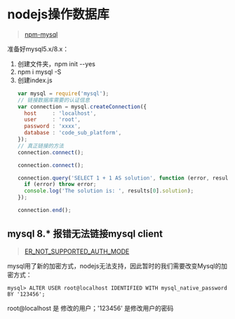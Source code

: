# nodejs操作数据库
> [npm-mysql](https://github.com/mysqljs/mysql)

准备好mysql5.x/8.x：
1. 创建文件夹，npm init --yes
2. npm i mysql -S
3. 创建index.js
    ```javascript
    var mysql = require('mysql');
    // 链接数据库需要的认证信息
    var connection = mysql.createConnection({
      host     : 'localhost',
      user     : 'root',
      password : 'xxxx',
      database : 'code_sub_platform',
    });
    // 真正链接的方法
    connection.connect();

    connection.connect();

    connection.query('SELECT 1 + 1 AS solution', function (error, results, fields) {
      if (error) throw error;
      console.log('The solution is: ', results[0].solution);
    });

    connection.end();
    ```

## mysql 8.* 报错无法链接mysql client
> [ER_NOT_SUPPORTED_AUTH_MODE](https://github.com/mysqljs/mysql/issues/2499)

mysql用了新的加密方式，nodejs无法支持，因此暂时的我们需要改变Mysql的加密方式：
```bush
mysql> ALTER USER root@localhost IDENTIFIED WITH mysql_native_password BY '123456';
```
root@localhost 是 修改的用户；'123456' 是修改用户的密码